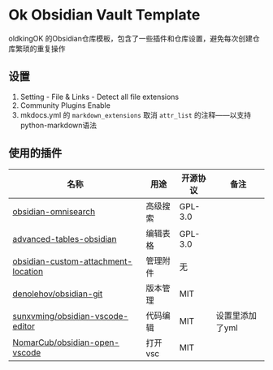 # Ok Obsidian Vault Template

oldkingOK 的Obsidian仓库模板，包含了一些插件和仓库设置，避免每次创建仓库繁琐的重复操作

## 设置

1. Setting - File & Links - Detect all file extensions
2. Community Plugins Enable
3. mkdocs.yml 的 `markdown_extensions` 取消 `attr_list` 的注释——以支持python-markdown语法

## 使用的插件

| 名称                                                                                                        | 用途    | 开源协议    | 备注        |
| --------------------------------------------------------------------------------------------------------- | ----- | ------- | --------- |
| [obsidian-omnisearch](https://github.com/scambier/obsidian-omnisearch)                                    | 高级搜索  | GPL-3.0 |           |
| [advanced-tables-obsidian](https://github.com/tgrosinger/advanced-tables-obsidian)                        | 编辑表格  | GPL-3.0 |           |
| [obsidian-custom-attachment-location](https://github.com/RainCat1998/obsidian-custom-attachment-location) | 管理附件  | 无       |           |
| [denolehov/obsidian-git](https://github.com/denolehov/obsidian-git)                                       | 版本管理  | MIT     |           |
| [sunxvming/obsidian-vscode-editor](https://github.com/sunxvming/obsidian-vscode-editor)                   | 代码编辑  | MIT     | 设置里添加了yml |
| [NomarCub/obsidian-open-vscode](https://github.com/NomarCub/obsidian-open-vscode)                         | 打开vsc | MIT     |           |


